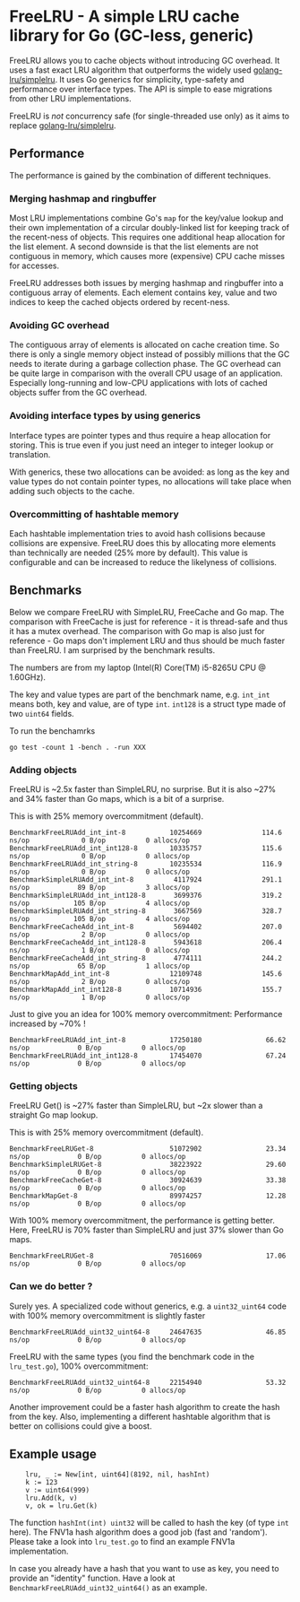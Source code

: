# FreeLRU - A simple LRU cache library for Go (GC-less, generic)

FreeLRU allows you to cache objects without introducing GC overhead.
It uses a fast exact LRU algorithm that outperforms the widely used [golang-lru/simplelru](https://github.com/hashicorp/golang-lru/simplelru).
It uses Go generics for simplicity, type-safety and performance over interface types.
The API is simple to ease migrations from other LRU implementations.

FreeLRU is *not* concurrency safe (for single-threaded use only) as it aims to replace [golang-lru/simplelru](https://github.com/hashicorp/golang-lru/simplelru).

## Performance

The performance is gained by the combination of different techniques.

### Merging hashmap and ringbuffer

Most LRU implementations combine Go's `map` for the key/value lookup and their own implementation of
a circular doubly-linked list for keeping track of the recent-ness of objects.
This requires one additional heap allocation for the list element. A second downside is that the list
elements are not contiguous in memory, which causes more (expensive) CPU cache misses for accesses.

FreeLRU addresses both issues by merging hashmap and ringbuffer into a contiguous array of elements.
Each element contains key, value and two indices to keep the cached objects ordered by recent-ness.

### Avoiding GC overhead

The contiguous array of elements is allocated on cache creation time.
So there is only a single memory object instead of possibly millions that the GC needs to iterate during
a garbage collection phase.
The GC overhead can be quite large in comparison with the overall CPU usage of an application.
Especially long-running and low-CPU applications with lots of cached objects suffer from the GC overhead.

### Avoiding interface types by using generics

Interface types are pointer types and thus require a heap allocation for storing.
This is true even if you just need an integer to integer lookup or translation.

With generics, these two allocations can be avoided: as long as the key and value types do not contain
pointer types, no allocations will take place when adding such objects to the cache.

### Overcommitting of hashtable memory

Each hashtable implementation tries to avoid hash collisions because collisions are expensive.
FreeLRU does this by allocating more elements than technically are needed (25% more by default).
This value is configurable and can be increased to reduce the likelyness of collisions.

## Benchmarks

Below we compare FreeLRU with SimpleLRU, FreeCache and Go map.
The comparison with FreeCache is just for reference - it is thread-safe and thus it has a mutex overhead.
The comparison with Go map is also just for reference - Go maps don't implement LRU and thus should be much
faster than FreeLRU. I am surprised by the benchmark results.

The numbers are from my laptop (Intel(R) Core(TM) i5-8265U CPU @ 1.60GHz).

The key and value types are part of the benchmark name, e.g. `int_int` means both, key and value, are of type `int`.
`int128` is a struct type made of two `uint64` fields.

To run the benchamrks
```
go test -count 1 -bench . -run XXX
```

### Adding objects

FreeLRU is ~2.5x faster than SimpleLRU, no surprise.
But it is also ~27% and 34% faster than Go maps, which is a bit of a surprise.

This is with 25% memory overcommitment (default).
 ```
BenchmarkFreeLRUAdd_int_int-8           10254669               114.6 ns/op             0 B/op          0 allocs/op
BenchmarkFreeLRUAdd_int_int128-8        10335757               115.6 ns/op             0 B/op          0 allocs/op
BenchmarkFreeLRUAdd_int_string-8        10235534               116.9 ns/op             0 B/op          0 allocs/op
BenchmarkSimpleLRUAdd_int_int-8          4117924               291.1 ns/op            89 B/op          3 allocs/op
BenchmarkSimpleLRUAdd_int_int128-8       3699376               319.2 ns/op           105 B/op          4 allocs/op
BenchmarkSimpleLRUAdd_int_string-8       3667569               328.7 ns/op           105 B/op          4 allocs/op
BenchmarkFreeCacheAdd_int_int-8          5694402               207.0 ns/op             2 B/op          0 allocs/op
BenchmarkFreeCacheAdd_int_int128-8       5943618               206.4 ns/op             1 B/op          0 allocs/op
BenchmarkFreeCacheAdd_int_string-8       4774111               244.2 ns/op            65 B/op          1 allocs/op
BenchmarkMapAdd_int_int-8               12109748               145.6 ns/op             2 B/op          0 allocs/op
BenchmarkMapAdd_int_int128-8            10714936               155.7 ns/op             1 B/op          0 allocs/op
```

Just to give you an idea for 100% memory overcommitment:
Performance increased by ~70% !

```
BenchmarkFreeLRUAdd_int_int-8           17250180                66.62 ns/op            0 B/op          0 allocs/op
BenchmarkFreeLRUAdd_int_int128-8        17454070                67.24 ns/op            0 B/op          0 allocs/op
```

### Getting objects

FreeLRU Get() is ~27% faster than SimpleLRU, but ~2x slower than a straight Go map lookup.

This is with 25% memory overcommitment (default).
```
BenchmarkFreeLRUGet-8                   51072902                23.34 ns/op            0 B/op          0 allocs/op
BenchmarkSimpleLRUGet-8                 38223922                29.60 ns/op            0 B/op          0 allocs/op
BenchmarkFreeCacheGet-8                 30924639                33.38 ns/op            0 B/op          0 allocs/op
BenchmarkMapGet-8                       89974257                12.28 ns/op            0 B/op          0 allocs/op
```

With 100% memory overcommitment, the performance is getting better.
Here, FreeLRU is 70% faster than SimpleLRU and just 37% slower than Go maps.
```
BenchmarkFreeLRUGet-8                   70516069                17.06 ns/op            0 B/op          0 allocs/op
```

### Can we do better ?

Surely yes.
A specialized code without generics, e.g. a `uint32_uint64` code with 100% memory
overcommitment is slightly faster
```
BenchmarkFreeLRUAdd_uint32_uint64-8     24647635                46.85 ns/op            0 B/op          0 allocs/op
```

FreeLRU with the same types (you find the benchmark code in the `lru_test.go`), 100% overcommitment:
```
BenchmarkFreeLRUAdd_uint32_uint64-8     22154940                53.32 ns/op            0 B/op          0 allocs/op
```

Another improvement could be a faster hash algorithm to create the hash from the key.
Also, implementing a different hashtable algorithm that is better on collisions could give a boost.

## Example usage
```
    lru, _ := New[int, uint64](8192, nil, hashInt)
    k := 123
    v := uint64(999)
    lru.Add(k, v)
    v, ok = lru.Get(k)

```
The function `hashInt(int) uint32` will be called to hash the key (of type `int` here).
The FNV1a hash algorithm does a good job (fast and 'random').
Please take a look into `lru_test.go` to find an example FNV1a implementation.

In case you already have a hash that you want to use as key, you need to provide an "identity" function.
Have a look at `BenchmarkFreeLRUAdd_uint32_uint64()` as an example.
